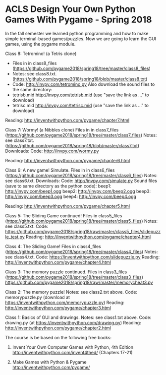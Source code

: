 # ACLS Design Your Own Python Games With Pygame - Spring 2018

In the fall semester we learned python programming and how to make
simple terminal-based games/puzzles. Now we are going to learn
the GUI games, using the pygame module.

Class 8: Tetromino! (a Tetris clone)
- Files in in class8\_files (https://github.com/pygame2018/spring18/tree/master/class8_files)
- Notes: see class8.txt.(https://github.com/pygame2018/spring18/blob/master/class8.txt)
- Code: http://invpy.com/tetromino.py
Also download the sound files to the same directory:
- tetrisb.mid  http://invpy.com/tetrisb.mid (use "save the link as ..." to download)
- tetrisc.mid  http://invpy.com/tetrisc.mid (use "save the link as ..." to download)

Reading: http://inventwithpython.com/pygame/chapter7.html

Class 7: Wormy! (a Nibbles clone) Files in in class7\_files (https://github.com/pygame2018/spring18/tree/master/class7_files) Notes: see class7.txt.(https://github.com/pygame2018/spring18/blob/master/class7.txt)
Downloads:
Code: http://invpy.com/wormy.py

Reading: http://inventwithpython.com/pygame/chapter6.html

Class 6: A new game! Simulate. Files in in class6\_files (https://github.com/pygame2018/spring18/tree/master/class6_files) Notes: see class6.txt. Downloads:
Code: http://invpy.com/simulate.py
Sound files (save to same directory as the python code): 
beep1: http://invpy.com/beep1.ogg
beep2: http://invpy.com/beep2.ogg
beep3: http://invpy.com/beep3.ogg
beep4: http://invpy.com/beep4.ogg

Reading: http://inventwithpython.com/pygame/chapter5.html

Class 5: The Sliding Game continued! Files in class5\_files (https://github.com/pygame2018/spring18/tree/master/class5_files) Notes: see class5.txt. Code:
https://github.com/pygame2018/spring18/raw/master/class5_files/slidepuzzle_test.py
Reading: http://inventwithpython.com/pygame/chapter4.html

Class 4: The Sliding Game! Files in class4\_files (https://github.com/pygame2018/spring18/tree/master/class4_files) Notes: see class4.txt. Code:
https://inventwithpython.com/slidepuzzle.py
Reading: http://inventwithpython.com/pygame/chapter4.html

Class 3: The memory puzzle continued. Files in class3\_files (https://github.com/pygame2018/spring18/tree/master/class3_files)
https://github.com/pygame2018/spring18/raw/master/memorycheat3.py

Class 2: The memory puzzle! Notes: see class2.txt above. Code: memorypuzzle.py (download at https://inventwithpython.com/memorypuzzle.py)
Reading: http://inventwithpython.com/pygame/chapter3.html

Class 1: Basics of GUI and drawings. Notes: see class1.txt above. Code: drawing.py (at https://inventwithpython.com/drawing.py)
Reading: http://inventwithpython.com/pygame/chapter2.html

The course is be based on the following free books:

1. Invent Your Own Computer Games with Python, 4th Edition
http://inventwithpython.com/invent4thed/
(Chapters 17-21)

2. Make Games with Python & Pygame
http://inventwithpython.com/pygame/
